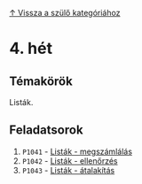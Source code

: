 [↑ Vissza a szülő kategóriához](../README.md)

# 4. hét

## Témakörök

Listák.

## Feladatsorok

1. `P1041` - [Listák - megszámlálás](./P1041/README.md)
1. `P1042` - [Listák - ellenőrzés](./P1042/README.md)
1. `P1043` - [Listák - átalakítás](./P1043/README.md)